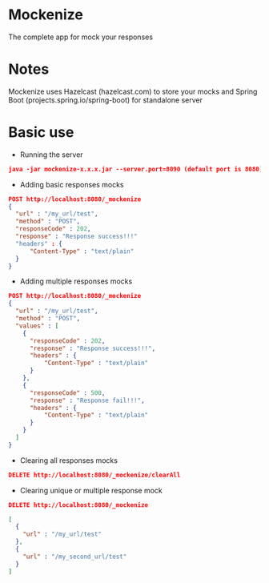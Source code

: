 # Mockenize
The complete app for mock your responses

# Notes
Mockenize uses Hazelcast (hazelcast.com) to store your mocks and Spring Boot (projects.spring.io/spring-boot) for standalone server

# Basic use

- Running the server
```json
java -jar mockenize-x.x.x.jar --server.port=8090 (default port is 8080)
```

- Adding basic responses mocks

```json
POST http://localhost:8080/_mockenize
{
  "url" : "/my_url/test",
  "method" : "POST",
  "responseCode" : 202,
  "response" : "Response success!!!"
  "headers" : {
      "Content-Type" : "text/plain"
  }
}
```

- Adding multiple responses mocks

```json
POST http://localhost:8080/_mockenize
{
  "url" : "/my_url/test",
  "method" : "POST",
  "values" : [
    {
      "responseCode" : 202,
      "response" : "Response success!!!",
      "headers" : {
          "Content-Type" : "text/plain"
      }
    },
    {
      "responseCode" : 500,
      "response" : "Response fail!!!",
      "headers" : {
          "Content-Type" : "text/plain"
      }
    }
  ]
}
```

- Clearing all responses mocks

```json
DELETE http://localhost:8080/_mockenize/clearAll
```

- Clearing unique or multiple response mock

```json
DELETE http://localhost:8080/_mockenize

[
  {
    "url" : "/my_url/test"
  },
  {
    "url" : "/my_second_url/test"
  }
]
```
